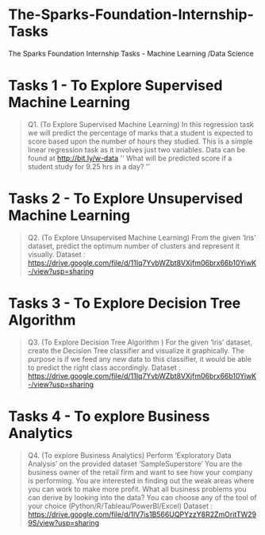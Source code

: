 # The-Sparks-Foundation-Internship-Tasks
The Sparks Foundation Internship Tasks - Machine Learning /Data Science

# Tasks 1 - To Explore Supervised Machine Learning
>Q1. (To Explore Supervised Machine Learning)
In this regression task we will predict the percentage of marks that a student is expected to score based upon the number of hours they studied. 
This is a simple linear regression task as it involves just two variables. Data can be found at http://bit.ly/w-data
'' What will be predicted score if a student study for 9.25 hrs in a day? ''

# Tasks 2 - To Explore Unsupervised Machine Learning
>Q2. (To Explore Unsupervised Machine Learning)
From the given ‘Iris’ dataset, predict the optimum number of clusters and represent it visually.
Dataset : https://drive.google.com/file/d/11Iq7YvbWZbt8VXjfm06brx66b10YiwK-/view?usp=sharing

# Tasks 3 - To Explore Decision Tree Algorithm 
>Q3. (To Explore Decision Tree Algorithm )
For the given ‘Iris’ dataset, create the Decision Tree classifier and visualize it graphically. The purpose is if we feed any new data to this classifier, it would be able to predict the right class accordingly.
Dataset : https://drive.google.com/file/d/11Iq7YvbWZbt8VXjfm06brx66b10YiwK-/view?usp=sharing

# Tasks 4 - To explore Business Analytics
>Q4. (To explore Business Analytics)
Perform ‘Exploratory Data Analysis’ on the provided dataset ‘SampleSuperstore’ 
You are the business owner of the retail firm and want to see how your company is performing. You are interested in finding out the weak areas where you can work to make more profit. What all business problems you can derive by looking into the data? You can choose any of the tool of your choice (Python/R/Tableau/PowerBI/Excel)
Dataset : https://drive.google.com/file/d/1lV7is1B566UQPYzzY8R2ZmOritTW299S/view?usp=sharing

